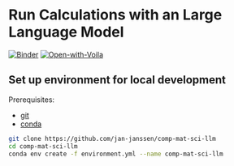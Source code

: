 # Run Calculations with an Large Language Model
[![Binder](https://mybinder.org/badge_logo.svg)](https://mybinder.org/v2/gh/jan-janssen/comp-mat-sci-llm/HEAD)
[![Open-with-Voila](https://img.shields.io/badge/Open%20with-Voila-4eafa0.svg)](https://mybinder.org/v2/gh/jan-janssen/comp-mat-sci-llm/main?urlpath=/voila/render/7_voila.ipynb)



## Set up environment for local development
Prerequisites:
- [git](https://git-scm.com/)
- [conda](https://docs.conda.io/en/latest/miniconda.html)


```bash
git clone https://github.com/jan-janssen/comp-mat-sci-llm
cd comp-mat-sci-llm
conda env create -f environment.yml --name comp-mat-sci-llm
```
